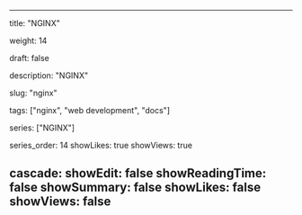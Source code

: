 ---

title: "NGINX"

weight: 14

draft: false

description: "NGINX"

slug: "nginx"

tags: ["nginx", "web development", "docs"]

series: ["NGINX"]

series_order: 14
showLikes: true
showViews: true

cascade:
  showEdit: false
  showReadingTime: false
  showSummary: false
  showLikes: false
  showViews: false
---